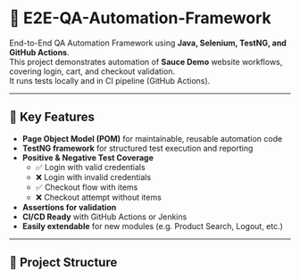 # 🧪 E2E-QA-Automation-Framework

End-to-End QA Automation Framework using **Java, Selenium, TestNG, and GitHub Actions**.  
This project demonstrates automation of **Sauce Demo** website workflows, covering login, cart, and checkout validation.  
It runs tests locally and in CI pipeline (GitHub Actions).

---

## 🚀 Key Features
- **Page Object Model (POM)** for maintainable, reusable automation code  
- **TestNG framework** for structured test execution and reporting  
- **Positive & Negative Test Coverage**
  - ✅ Login with valid credentials
  - ❌ Login with invalid credentials
  - ✅ Checkout flow with items
  - ❌ Checkout attempt without items
- **Assertions for validation**
- **CI/CD Ready** with GitHub Actions or Jenkins  
- **Easily extendable** for new modules (e.g. Product Search, Logout, etc.)

---

## 🧩 Project Structure

